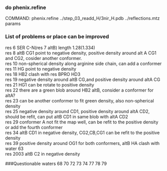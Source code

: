 ### do phenix.refine

COMMAND: phenix.refine ../step_03_readd_H/3nir_H.pdb ../reflections.mtz params


### List of problems or place can be improved

res 6 SER C-N(res 7 altB) length 1.28(1.334)    
res 8 altB CG1 point to negative density, positive density around alt A CG1 and CG2, cosider another conformer.   
res 10 non-spherical density along arginine side chain, can add a conformer      
res 11 HG point to negative density   
res 18 HB2 clash with res BPRO HD3    
res 19 negative density around altB CG,and positive density around altA CG   
res 21 HG1 can be rotate to positive density    
res 22 there are a green blob around HB2 altB, consider a conformer for altA?   
res 23 can be another conformer to fit green density, also non-spherical density    
res 25 negative density around CD1, positive density around altA CD2, should be refit, can put altB CD1 in same blob with altA CD2   
res 29 conformer A not fit the map well, can be refit to the positive density or add the fourth conformer    
res 34 altB CD1 in negative density, CG2,CB,CG1 can be refit to the positive density    
res 39 positive density around OG1 for both conformers, altB HA clash with water 63        
res 2003 altB C2 in negative density   

###Questionable waters
68 70 72 73 74 77 78 79
